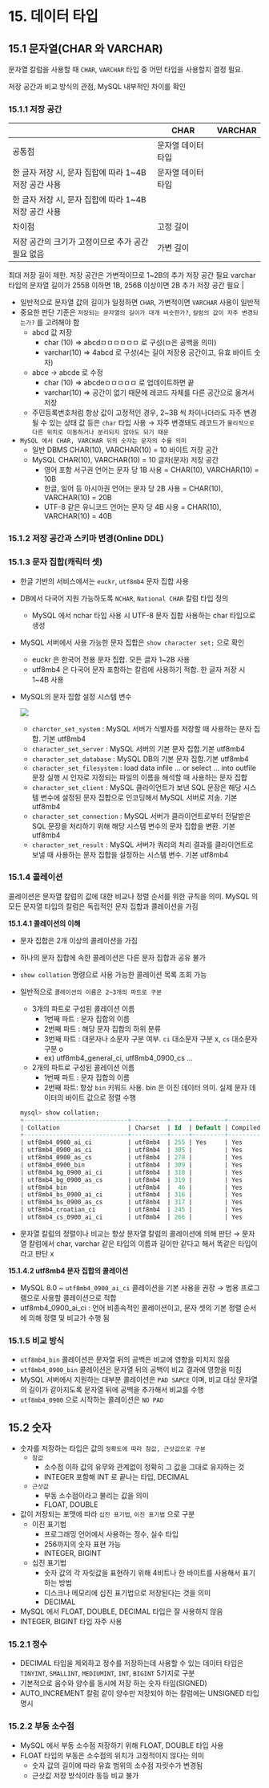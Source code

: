 # 15.  데이터 타입

## 15.1 문자열(CHAR 와 VARCHAR)

문자열 칼럼을 사용할 때 `CHAR`, `VARCHAR` 타입 중 어떤 타입을 사용할지 결정 필요. 

저장 공간과 비교 방식의 관점, MySQL 내부적인 차이를 확인

### 15.1.1 저장 공간

|  | CHAR | VARCHAR |
| --- | --- | --- |
| 공통점 | 문자열 데이터 타입
한 글자 저장 시, 문자 집합에 따라 1~4B 저장 공간 사용 | 문자열 데이터 타입
한 글자 저장 시, 문자 집합에 따라 1~4B 저장 공간 사용 |
| 차이점 | 고정 길이
저장 공간의 크기가 고정이므로 추가 공간 필요 없음 | 가변 길이
최대 저장 길이 제한. 저장 공간은 가변적이므로 1~2B의 추가 저장 공간 필요
varchar 타입의 문자열 길이가 255B 이하면 1B, 256B 이상이면 2B 추가 저장 공간 필요 |
- 일반적으로 문자열 값의 길이가 일정하면 `CHAR`, 가변적이면 `VARCHAR` 사용이 일반적
- 중요한 판단 기준은 `저장되는 문자열의 길이가 대개 비슷한가?`, `칼럼의 값이 자주 변경되는가?` 를 고려해야 함
    - abcd 값 저장
        - char (10) ⇒ abcdㅁㅁㅁㅁㅁㅁ 로 구성(ㅁ은 공백을 의미)
        - varchar(10) ⇒ 4abcd 로 구성(4는 길이 저장용 공간이고, 유효 바이트 숫자)
    - abce → abcde 로 수정
        - char (10) ⇒ abcdeㅁㅁㅁㅁㅁ 로 업데이트하면 끝
        - varchar(10) ⇒ 공간이 없기 때문에 레코드 자체를 다른 공간으로 옮겨서 저장
    - 주민등록번호처럼 항상 값이 고정적인 경우, 2~3B 씩 차이나더라도 자주 변경될 수 있는 상태 값 등은 `char` 타입 사용
    → 자주 변경돼도 레코드가 `물리적으로 다른 위치로 이동하거나 분리되지 않아도 되기 때문`
- `MySQL 에서 CHAR, VARCHAR 뒤의 숫자는 문자의 수를 의미`
    - 일반 DBMS CHAR(10), VARCHAR(10) = 10 바이트 저장 공간
    - MySQL CHAR(10), VARCHAR(10) = 10 글자(문자) 저장 공간
        - 영어 포함 서구권 언어는 문자 당 1B 사용 = CHAR(10), VARCHAR(10) = 10B
        - 한글, 일어 등 아시아권  언어는 문자 당 2B 사용 = CHAR(10), VARCHAR(10) = 20B
        - UTF-8 같은 유니코드 언어는 문자 당 4B 사용 = CHAR(10), VARCHAR(10) = 40B
    

### 15.1.2 저장 공간과 스키마 변경(Online DDL)

### 15.1.3 문자 집합(캐릭터 셋)

- 한글 기반의 서비스에서는 `euckr`, `utf8mb4` 문자 집합 사용
- DB에서 다국어 지원 가능하도록 `NCHAR`, `National CHAR` 칼럼 타입 정의
    - MySQL 에서 nchar 타입 사용 시 UTF-8 문자 집합 사용하는 char 타입으로 생성
- MySQL 서버에서 사용 가능한 문자 집합은 `show character set;` 으로 확인
    - euckr 은 한국어 전용 문자 집합. 모든 글자 1~2B 사용
    - utf8mb4 은 다국어 문자 포함하는 칼럼에 사용하기 적합. 한 글자 저장 시 1~4B 사용
- MySQL의 문자 집합 설정 시스템 변수
    
    ![](../images/heedong/15-1.png)
    
    - `charcter_set_system` : MySQL 서버가 식별자를 저장할 때 사용하는 문자 집합. 기본 utf8mb4
    - `character_set_server` : MySQL 서버의 기본 문자 집합.기본 utf8mb4
    - `character_set_database` : MySQL DB의 기본 문자 집합.기본 utf8mb4
    - `character_set_filesystem` : load data infile … or select … into outfile 문장 실행 시 인자로 지정되는 파일의 이름을 해석할 때 사용하는 문자 집합
    - `character_set_client` : MySQL 클라이언트가 보낸 SQL 문장은 해당 시스템 변수에 설정된 문자 집합으로 인코딩해서 MySQL 서버로 저송. 기본 utf8mb4
    - `character_set_connection` : MySQL 서버가 클라이언트로부터 전달받은 SQL 문장을 처리하기 위해 해당 시스템 변수의 문자 집합을 변환. 기본 utf8mb4
    - `character_set_result` : MySQL 서버가 쿼리의 처리 결과를 클라이언트로 보낼 때 사용하는 문자 집합을 설정하는 시스템 변수. 기본 utf8mb4
    

### 15.1.4 콜레이션

콜레이션은 문자열 칼럼의 값에 대한 비교나 정렬 순서를 위한 규칙을 의미. MySQL 의 모든 문자열 타입의 칼럼은 독립적인 문자 집합과 콜레이션을 가짐

**15.1.4.1 콜레이션의 이해**

- 문자 집합은 2개 이상의 콜레이션을 가짐
- 하나의 문자 집합에 속한 콜레이션은 다른 문자 집합과 공유 불가
- `show collation` 명령으로 사용 가능한 콜레이션 목록 조회 가능
- 일반적으로 `콜레이션의 이름은 2~3개의 파트로 구분`
    - 3개의 파트로 구성된 콜레이션 이름
        - 1번째 파트 : 문자 집합의 이름
        - 2번째 파트 : 해당 문자 집합의 하위 분류
        - 3번째 파트 : 대문자나 소문자 구분 여부. `ci` 대소문자 구분 x, `cs` 대소문자 구분 o
        - ex) utf8mb4_general_ci, utf8mb4_0900_cs …
    - 2개의 파트로 구성된 콜레이션 이름
        - 1번째 파트 : 문자 집합의 이름
        - 2번째 파트: 항상 `bin` 키워드 사용. bin 은 이진 데이터 의미. 실제 문자 데이터의 바이트 값으로 정렬 수행
    
    ```sql
    mysql> show collation;
    +-----------------------------+----------+-----+---------+----------+---------+---------------+
    | Collation                   | Charset  | Id  | Default | Compiled | Sortlen | Pad_attribute |
    +-----------------------------+----------+-----+---------+----------+---------+---------------+
    | utf8mb4_0900_ai_ci          | utf8mb4  | 255 | Yes     | Yes      |       0 | NO PAD        |
    | utf8mb4_0900_as_ci          | utf8mb4  | 305 |         | Yes      |       0 | NO PAD        |
    | utf8mb4_0900_as_cs          | utf8mb4  | 278 |         | Yes      |       0 | NO PAD        |
    | utf8mb4_0900_bin            | utf8mb4  | 309 |         | Yes      |       1 | NO PAD        |
    | utf8mb4_bg_0900_ai_ci       | utf8mb4  | 318 |         | Yes      |       0 | NO PAD        |
    | utf8mb4_bg_0900_as_cs       | utf8mb4  | 319 |         | Yes      |       0 | NO PAD        |
    | utf8mb4_bin                 | utf8mb4  |  46 |         | Yes      |       1 | PAD SPACE     |
    | utf8mb4_bs_0900_ai_ci       | utf8mb4  | 316 |         | Yes      |       0 | NO PAD        |
    | utf8mb4_bs_0900_as_cs       | utf8mb4  | 317 |         | Yes      |       0 | NO PAD        |
    | utf8mb4_croatian_ci         | utf8mb4  | 245 |         | Yes      |       8 | PAD SPACE     |
    | utf8mb4_cs_0900_ai_ci       | utf8mb4  | 266 |         | Yes      |       0 | NO PAD        |
    ```
    
- 문자열 칼럼의 정렬이나 비교는 항상 문자열 칼럼의 콜레이션에 의해 판단
→ 문자열 칼럼에서 char, varchar 같은 타입의 이름과 길이만 같다고 해서 똑같은 타입이라고 판단 x

**15.1.4.2 utf8mb4 문자 집합의 콜레이션**

- MySQL 8.0 ~ `utf8mb4_0900_ai_ci` 콜레이션을 기본 사용을 권장
→ 범용 프로그램으로 사용할 콜레이션으로 적합
- utf8mb4_0900_ai_ci : 언어 비종속적인 콜레이션이고, 문자 셋의 기본 정렬 순서에 의해 정렬 및 비교가 수행 됨

### 15.1.5 비교 방식

- `utf8mb4_bin` 콜레이션은 문자열 뒤의 공백은 비교에 영향을 미치지 않음
- `utf8mb4_0900_bin` 콜레이션은 문자열 뒤의 공백이 비교 결과에 영향을 미침
- MySQL 서버에서 지원하는 대부분 콜레이션은 `PAD SAPCE` 이며, 비교 대상 문자열의 길이가 같아지도록 문자열 뒤에 공백을 추가해서 비교를 수행
- `utf8mb4_0900` 으로 시작하는 콜레이션은 `NO PAD`

## 15.2 숫자

- 숫자를 저장하는 타입은 값의 `정확도에 따라 참값, 근삿값으로 구분`
    - `참값`
        - 소수점 이하 값의 유무와 관계없이 정확히 그 값을 그대로 유지하는 것
        - INTEGER 포함해 INT 로 끝나는 타입, DECIMAL
    - `근삿값`
        - 부동 소수점이라고 불리는 값을 의미
        - FLOAT, DOUBLE
- 값이 저장되는 포맷에 따라 `십진 표기법`, `이진 표기법` 으로 구분
    - 이진 표기법
        - 프로그래밍 언어에서 사용하는 정수, 실수 타입
        - 256까지의 숫자 표현 가능
        - INTEGER, BIGINT
    - 십진 표기법
        - 숫자 값의 각 자릿값을 표현하기 위해 4비트나 한 바이트를 사용해서 표기하는 방법
        - 디스크나 메모리에 십진 표기법으로 저장된다는 것을 의미
        - DECIMAL
- MySQL 에서 FLOAT, DOUBLE, DECIMAL 타입은 잘 사용하지 않음
- INTEGER, BIGINT 타입 자주 사용

### 15.2.1 정수

- DECIMAL 타입을 제외하고 정수를 저장하는데 사용할 수 있는 데이터 타입은 `TINYINT`, `SMALLINT`, `MEDIUMINT`, `INT`, `BIGINT` 5가지로 구분
- 기본적으로 음수와 양수를 동시에 저장 하는 숫자 타입(SIGNED)
- AUTO_INCREMENT 칼럼 같이 양수만 저장되야 하는 칼럼에는 UNSIGNED 타입 명시

### 15.2.2 부동 소수점

- MySQL 에서 부동 소수점 저장하기 위해 FLOAT, DOUBLE 타입 사용
- FLOAT 타입의 부동은 소수점의 위치가 고정적이지 않다는 의미
    - 숫자 값의 길이에 따라 유효 범위의 소수점 자릿수가 변경됨
    - 근삿값 저장 방식이라 동등 비교 불가